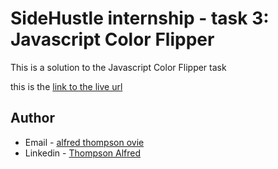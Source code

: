 # SideHustle internship - task 3: Javascript Color Flipper

This is a solution to the Javascript Color Flipper task

this is the [link to the live url](https://vigorous-payne-0288f4.netlify.app/)

## Author

-   Email - [alfred thompson ovie](mailto:alfredthompsonovie@gmail.com)
-   Linkedin - [Thompson Alfred](https://www.linkedin.com/in/thompson-alfred-5418b9174)
